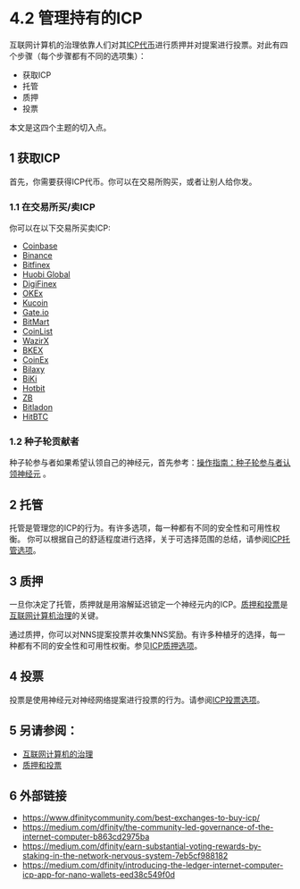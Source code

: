 # 4.2 管理持有的ICP
互联网计算机的治理依靠人们对其[ICP代币](ICP代币.md)进行质押并对提案进行投票。对此有四个步骤（每个步骤都有不同的选项集）：

* 获取ICP  
* 托管  
* 质押  
* 投票

本文是这四个主题的切入点。

## 1 获取ICP
首先，你需要获得ICP代币。你可以在交易所购买，或者让别人给你发。
### 1.1 在交易所买/卖ICP
你可以在以下交易所买卖ICP:  
*  [Coinbase](https://www.coinbase.com/price/internet-computer) 
*  [Binance](https://www.binance.com/en/trade/ICP_USDT) 
*  [Bitfinex](https://trading.bitfinex.com/t/ICP:USD?type=exchange)  
*  [Huobi Global](https://www.huobi.com/en-us/) 
*  [DigiFinex](https://www.digifinex.com/en-ww/?t=1641583456) 
*  [OKEx](https://www.okex.com/) 
*  [Kucoin](https://www.kucoin.com/)  
*  [Gate.io](https://www.gate.io/) 
*  [BitMart](https://www.bitmart.com/) 
*  [CoinList](https://coinlist.co/) 
*  [WazirX](https://wazirx.com/)  
*  [BKEX](https://www.bkex.com/)   
*  [CoinEx](https://www.coinex.com/)   
*  [Bilaxy](https://bilaxy.com/)   
*  [BiKi](https://www.biki.com/en_US/)   
*  [Hotbit](https://www.hotbit.io/)   
*  [ZB](https://www.zb.com/en/)   
*  [Bitladon](https://www.bitladon.com/internet-computer)   
*  [HitBTC](https://hitbtc.com/icp-to-btc)   


### 1.2 种子轮贡献者
种子轮参与者如果希望认领自己的神经元，首先参考：[操作指南：种子轮参与者认领神经元](https://wiki.internetcomputer.org/wiki/How-To:_Claim_neurons_for_seed_participants) 。

## 2 托管
托管是管理您的ICP的行为。有许多选项，每一种都有不同的安全性和可用性权衡。
你可以根据自己的舒适程度进行选择，关于可选择范围的总结，请参阅[ICP托管选项](托管选项.md)。

## 3 质押
一旦你决定了托管，质押就是用溶解延迟锁定一个神经元内的ICP。[质押和投票](https://wiki.internetcomputer.org/wiki/Staking_and_voting)是[互联网计算机治理](互联网计算机的治理.md)的关键。

通过质押，你可以对NNS提案投票并收集NNS奖励。有许多种植牙的选择，每一种都有不同的安全性和可用性权衡。参见[ICP质押选项](质押选项.md)。


## 4 投票
投票是使用神经元对神经网络提案进行投票的行为。请参阅[ICP投票选项](投票选项.md)。

## 5 另请参阅：
* [互联网计算机的治理](互联网计算机的治理.md)
* [质押和投票](https://wiki.internetcomputer.org/wiki/Staking_and_voting)

## 6 外部链接
* https://www.dfinitycommunity.com/best-exchanges-to-buy-icp/
* https://medium.com/dfinity/the-community-led-governance-of-the-internet-computer-b863cd2975ba
* https://medium.com/dfinity/earn-substantial-voting-rewards-by-staking-in-the-network-nervous-system-7eb5cf988182
* https://medium.com/dfinity/introducing-the-ledger-internet-computer-icp-app-for-nano-wallets-eed38c549f0d

